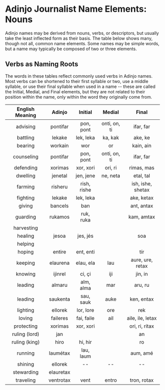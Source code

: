 # Adinjo Journalist Name Elements: Nouns

Adinjo names may be derived from nouns, verbs, or descriptors, but usually take the least inflected form as their basis. The table below shows many, though not all, common name elements. Some names may be simple words, but a name may typically be composed of two or three elements.

## Verbs as Naming Roots

The words in these tables reflect commonly used verbs in Adinjo names. Most verbs can be shortened to their first syllable or two, use a middle syllable, or use their final syllable when used in a name -- these are called the Initial, Medial, and Final elements, but they are not related to their position within the name, only within the word they originally come from.

| English Meaning | Adinjo    | Initial    | Medial  | Final      |
|:---------------:|:---------:|:----------:|:-------:|:----------:|
| advising        | pontifar  | pon, pont  | onti, on, ti | ifar, far  |
| battling        | lekake    | lek, leka  | ka, kak | ake, ke    |
| bearing         | workain   | wor        | or      | kain, ain  |
| counseling      | pontifar  | pon, pont  | onti, on, ti | ifar, far  |
| defending       | xorimas   | xor, xori  | ori, ri | rimas, mas |
| dwelling        | jenetal   | jen, jene  | ne, neta | etal, tal |
| farming         | risheru   | rish, rishe |  | ish, ishe, shetax |
| fighting        | lekake    | lek, leka  |         | ake, ketax |
| giving          | bancels   | ban        |         | ant, antax |
| guarding        | rukamos   | ruk, ruka  |         | kam, amtax |
| harvesting      |           |            |         |            |
| healing         | jesoa     | jes, jés   |         | soa        |
| helping         |           |            |         |            |
| hoping          | entire    | ent, enti  |         | tír        |
| keeping         | elaurena  | elau, ela | lau | aure, ure, retax |
| knowing         | ijinrel   | ci, çi     | iji     | jin, in    |
| leading         | almaru    | alm, alma  | mar     | aru, ru    |
| leading         | saukenta  | sau, sauk  | auke    | ken, entax |
| lighting        | ellorek   | lor, lore  | ore     | rek        |
| loving          | faileres | fai, faile | ail | aile, ile, letax |
| protecting      | xorimas   | xor, xori  |     | ori, ri, ritax |
| ruling (lord)   | jan       |            |         | an         |
| ruling (king)   | hiro      | hi, hir    |         | ro         |
| running         | laumétax  | lau, laum  |         | aum, amé   |
| shining         | ellorek   | --         | --      | --         |
| stewarding      | elauretax |            |         |            |
| traveling      | ventrotax | vent       | entro | tron, rotax  |